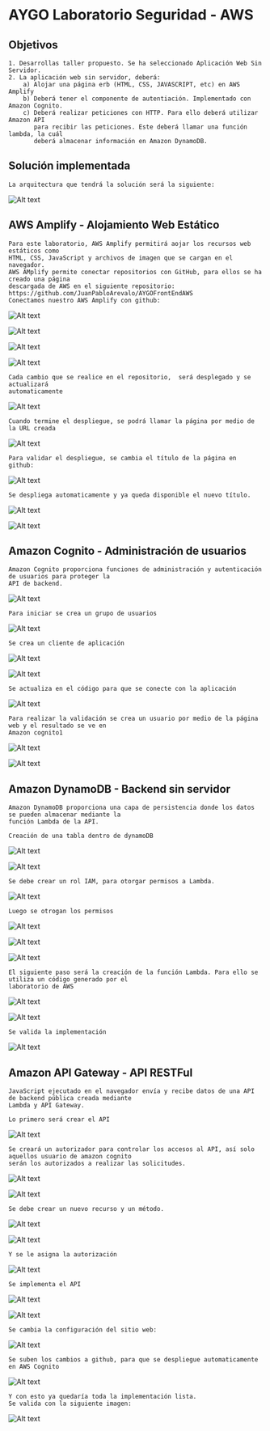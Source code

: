 # AYGO Laboratorio Seguridad - AWS

## Objetivos
	1. Desarrollas taller propuesto. Se ha seleccionado Aplicación Web Sin Servidor.
	2. La aplicación web sin servidor, deberá:
		a) Alojar una página erb (HTML, CSS, JAVASCRIPT, etc) en AWS Amplify
		b) Deberá tener el componente de autentiación. Implementado con Amazon Cognito.
		c) Deberá realizar peticiones con HTTP. Para ello deberá utilizar Amazon API
		   para recibir las peticiones. Este deberá llamar una función lambda, la cuál
		   deberá almacenar información en Amazon DynamoDB.
		   
## Solución implementada
	La arquitectura que tendrá la solución será la siguiente:
	
![Alt text](img/Arquitectura.JPG)	

## AWS Amplify - Alojamiento Web Estático
	Para este laboratorio, AWS Amplify permitirá aojar los recursos web estáticos como
	HTML, CSS, JavaScript y archivos de imagen que se cargan en el navegador.
	AWS AMplify permite conectar repositorios con GitHub, para ellos se ha creado una página
	descargada de AWS en el siguiente repositorio: https://github.com/JuanPabloArevalo/AYGOFrontEndAWS
	Conectamos nuestro AWS Amplify con github:
	
![Alt text](img/ConectarConGit1.JPG)

![Alt text](img/ConectarConGit2.JPG)	

![Alt text](img/ConectarConGit3.JPG)	

![Alt text](img/ConectarConGit4.JPG)	

	Cada cambio que se realice en el repositorio,  será desplegado y se actualizará 
	automaticamente
	
![Alt text](img/ConectarConGit5.JPG)	

	Cuando termine el despliegue, se podrá llamar la página por medio de la URL creada
	
![Alt text](img/tituloAntes.JPG)	

	Para validar el despliegue, se cambia el título de la página en github:

![Alt text](img/CambioGit.JPG)	

	Se despliega automaticamente y ya queda disponible el nuevo título.
	
![Alt text](img/Rebuild.JPG)
	
![Alt text](img/NuevoTitulo.JPG)
	
		
## Amazon Cognito - Administración de usuarios
	Amazon Cognito proporciona funciones de administración y autenticación de usuarios para proteger la 
	API de backend.
	
![Alt text](img/cognito1.JPG)	

	Para iniciar se crea un grupo de usuarios
	
![Alt text](img/GrupoUsuario1.JPG)	

	Se crea un cliente de aplicación
	
![Alt text](img/CreacionCLienteApp.JPG)
	
![Alt text](img/ClienteApp2.JPG)	

	Se actualiza en el código para que se conecte con la aplicación
	
![Alt text](img/ConfigJS.JPG)	

	Para realizar la validación se crea un usuario por medio de la página web y el resultado se ve en
	Amazon cognito1
	
![Alt text](img/UsuarioCreado.JPG)	
	
![Alt text](img/AutenticaciónOK.JPG)	

		
## Amazon DynamoDB - Backend sin servidor
	Amazon DynamoDB proporciona una capa de persistencia donde los datos se pueden almacenar mediante la 
	función Lambda de la API.
	
	Creación de una tabla dentro de dynamoDB
	
![Alt text](img/CreacionDynamoDB.JPG)	

![Alt text](img/DynamoDB.JPG)

	Se debe crear un rol IAM, para otorgar permisos a Lambda.
	
![Alt text](img/CreacionRolIAM.JPG)	
	
	Luego se otrogan los permisos

![Alt text](img/PermisosRolAIM.JPG)	

![Alt text](img/PermisosRolAIMCreacion.JPG)	

![Alt text](img/ResumenPolitica.JPG)	

	El siguiente paso será la creación de la función Lambda. Para ello se utiliza un código generado por el 
	laboratorio de AWS
	
![Alt text](img/FuncionLambda1.JPG)

![Alt text](img/FuncionLambda2.JPG)	

	Se valida la implementación
	
![Alt text](img/PruebaFuncionLamdba.JPG)	


## Amazon API Gateway - API RESTFul
	JavaScript ejecutado en el navegador envía y recibe datos de una API de backend pública creada mediante 
	Lambda y API Gateway.
	
	Lo primero será crear el API
	
![Alt text](img/APIGateway.JPG)	

	Se creará un autorizador para controlar los accesos al API, así solo aquellos usuario de amazon cognito
	serán los autorizados a realizar las solicitudes.
	
![Alt text](img/APIGatewayAutorization.JPG)	

![Alt text](img/APIGatewayPrueba.JPG)

	Se debe crear un nuevo recurso y un método.
	
![Alt text](img/APIGatewayRecurso.JPG)	

![Alt text](img/APIGatewayMetodo.JPG)		

	Y se le asigna la autorización
	
![Alt text](img/APIGatewayAutorizacion.JPG)	

	Se implementa el API
	
![Alt text](img/ImplementacionAPI.JPG)	

![Alt text](img/ImplementacionAPI2.JPG)		

	Se cambia la configuración del sitio web:
	
![Alt text](img/ConfigJS2.JPG)		

	Se suben los cambios a github, para que se despliegue automaticamente en AWS Cognito
	
![Alt text](img/cambiosGitJS.JPG)	

	Y con esto ya quedaría toda la implementación lista.
	Se valida con la siguiente imagen:
	
![Alt text](img/PruebaOk!.JPG)	
	
	
	